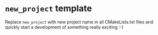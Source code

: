 # `new_project` template

Replace `new_project` with new project name in all CMakeLists.txt files and quickly start
a development of something really exciting :-)
